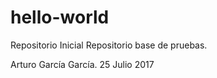 # hello-world
Repositorio Inicial
Repositorio base de pruebas.

Arturo García García.
25 Julio 2017
